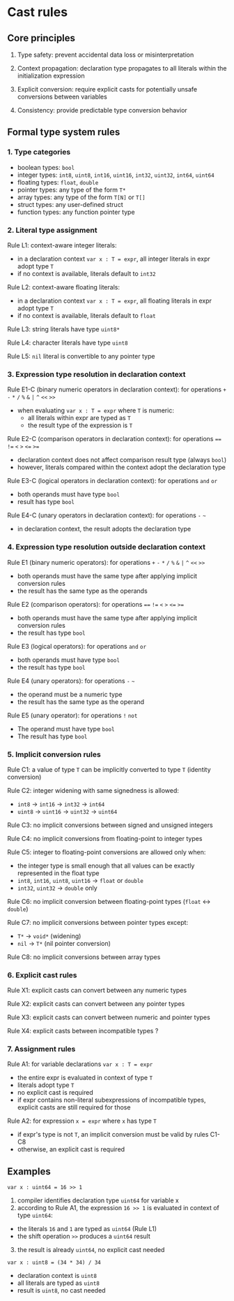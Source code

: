 # Cast rules

## Core principles

1. Type safety: prevent accidental data loss or misinterpretation

2. Context propagation: declaration type propagates to all literals within the initialization expression

3. Explicit conversion: require explicit casts for potentially unsafe conversions between variables

4. Consistency: provide predictable type conversion behavior

## Formal type system rules

### 1. Type categories

- boolean types: `bool`
- integer types: `int8`, `uint8`, `int16`, `uint16`, `int32`, `uint32`, `int64`, `uint64`
- floating types: `float`, `double`
- pointer types: any type of the form `T*`
- array types: any type of the form `T[N]` or `T[]`
- struct types: any user-defined struct
- function types: any function pointer type

### 2. Literal type assignment

Rule L1: context-aware integer literals:
- in a declaration context `var x : T = expr`, all integer literals in expr adopt type `T`
- if no context is available, literals default to `int32`

Rule L2: context-aware floating literals:
- in a declaration context `var x : T = expr`, all floating literals in expr adopt type `T`
- if no context is available, literals default to `float`

Rule L3: string literals have type `uint8*`

Rule L4: character literals have type `uint8`

Rule L5: `nil` literal is convertible to any pointer type

### 3. Expression type resolution in declaration context

Rule E1-C (binary numeric operators in declaration context): for operations `+` `-` `*` `/` `%` `&` `|` `^` `<<` `>>`
- when evaluating `var x : T = expr` where `T` is numeric:
    * all literals within expr are typed as `T`
    * the result type of the expression is `T`

Rule E2-C (comparison operators in declaration context): for operations `==` `!=` `<` `>` `<=` `>=`
- declaration context does not affect comparison result type (always `bool`)
- however, literals compared within the context adopt the declaration type

Rule E3-C (logical operators in declaration context): for operations `and` `or`
- both operands must have type `bool`
- result has type `bool`

Rule E4-C (unary operators in declaration context): for operations `-` `~`
- in declaration context, the result adopts the declaration type

### 4. Expression type resolution outside declaration context

Rule E1 (binary numeric operators): for operations `+` `-` `*` `/` `%` `&` `|` `^` `<<` `>>`
- both operands must have the same type after applying implicit conversion rules
- the result has the same type as the operands
  
Rule E2 (comparison operators): for operations `==` `!=` `<` `>` `<=` `>=`
- both operands must have the same type after applying implicit conversion rules
- the result has type `bool`
  
Rule E3 (logical operators): for operations `and` `or`
- both operands must have type `bool`
- the result has type `bool`
  
Rule E4 (unary operators): for operations `-` `~`
- the operand must be a numeric type
- the result has the same type as the operand
  
Rule E5 (unary operator): for operations `!` `not`
- The operand must have type `bool`
- The result has type `bool`

### 5. Implicit conversion rules

Rule C1: a value of type `T` can be implicitly converted to type `T` (identity conversion)

Rule C2: integer widening with same signedness is allowed:
- `int8` -> `int16` -> `int32` -> `int64`
- `uint8` -> `uint16` -> `uint32` -> `uint64`

Rule C3: no implicit conversions between signed and unsigned integers

Rule C4: no implicit conversions from floating-point to integer types

Rule C5: integer to floating-point conversions are allowed only when:
- the integer type is small enough that all values can be exactly represented in the float type
- `int8`, `int16`, `uint8`, `uint16` -> `float` or `double`
- `int32`, `uint32` -> `double` only

Rule C6: no implicit conversion between floating-point types (`float` <-> `double`)

Rule C7: no implicit conversions between pointer types except:
- `T*` -> `void*` (widening)
- `nil` -> `T*` (nil pointer conversion)

Rule C8: no implicit conversions between array types

### 6. Explicit cast rules

Rule X1: explicit casts can convert between any numeric types

Rule X2: explicit casts can convert between any pointer types

Rule X3: explicit casts can convert between numeric and pointer types

Rule X4: explicit casts between incompatible types ?

### 7. Assignment rules

Rule A1: for variable declarations `var x : T = expr`
- the entire expr is evaluated in context of type `T`
- literals adopt type `T`
- no explicit cast is required
- if expr contains non-literal subexpressions of incompatible types, explicit casts are still required for those

Rule A2: for expression `x = expr` where `x` has type `T`
- if expr's type is not `T`, an implicit conversion must be valid by rules C1-C8
- otherwise, an explicit cast is required

## Examples

`var x : uint64 = 16 >> 1`

1. compiler identifies declaration type `uint64` for variable x
2. according to Rule A1, the expression `16 >> 1` is evaluated in context of type `uint64`:
- the literals `16` and `1` are typed as `uint64` (Rule L1)
- the shift operation `>>` produces a `uint64` result
3. the result is already `uint64`, no explicit cast needed

`var x : uint8 = (34 * 34) / 34`
- declaration context is `uint8`
- all literals are typed as `uint8`
- result is `uint8`, no cast needed